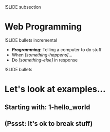 !SLIDE subsection

# Web Programming #

!SLIDE bullets incremental

* <b><em>Programming</em></b>: Telling a computer to do stuff
* When <em>[something-happens]</em>... 
* Do <em>[something-else]</em> in response

!SLIDE bullets

# Let's look at examples... #

## Starting with: 1-hello_world ##

## (Pssst: It's ok to break stuff) ##